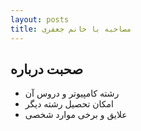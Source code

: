 ```yaml
---
layout: posts
title: مصاحبه با خانم جعفری
---
```


## صحبت درباره

- رشته کامپیوتر و دروس آن
- امکان تحصیل رشته دیگر
- علایق و برخی موارد شخصی